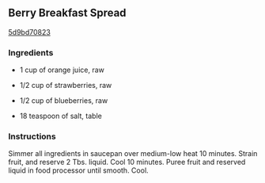 ## Berry Breakfast Spread

[5d9bd70823](http://www.vegetariantimes.com/recipe/berry-breakfast-spread/)

### Ingredients

 - 1 cup of orange juice, raw

 - 1/2 cup of strawberries, raw

 - 1/2 cup of blueberries, raw

 - 18 teaspoon of salt, table

### Instructions

Simmer all ingredients in saucepan over medium-low heat 10 minutes. Strain fruit, and reserve 2 Tbs. liquid. Cool 10 minutes. Puree fruit and reserved liquid in food processor until smooth. Cool.